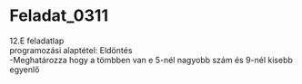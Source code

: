 # Feladat_0311
12.E feladatlap<br>
programozási alaptétel: Eldöntés<br>
-Meghatározza hogy a tömbben van e 5-nél nagyobb szám és 9-nél kisebb egyenlő
